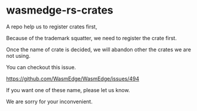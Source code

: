 # wasmedge-rs-crates

A repo help us to register crates first,

Because of the trademark squatter, we need to register the crate first.

Once the name of crate is decided, we will abandon other the crates we are not using.

You can checkout this issue.

https://github.com/WasmEdge/WasmEdge/issues/494

If you want one of these name, please let us know.

We are sorry for your inconvenient.
